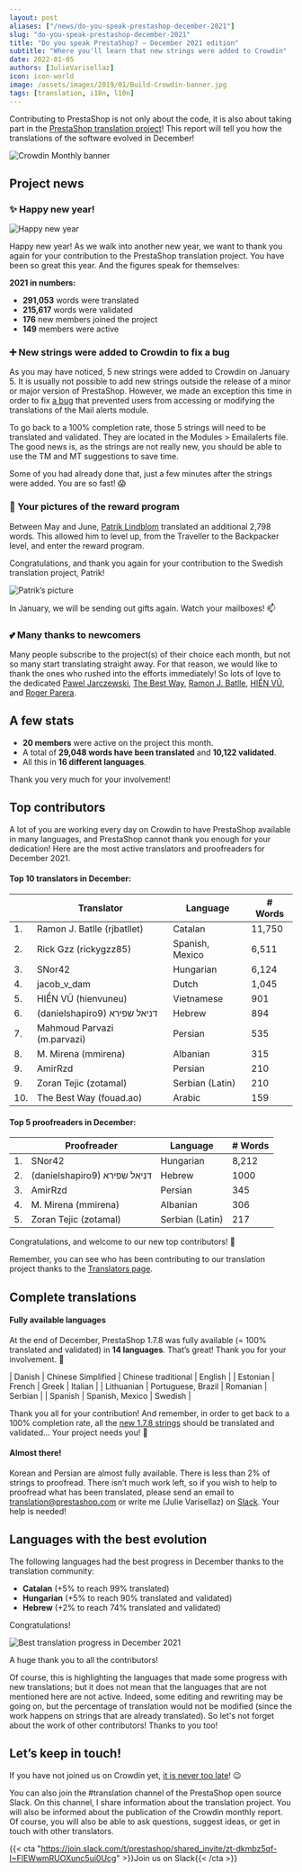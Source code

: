 ```yaml
---
layout: post
aliases: ["/news/do-you-speak-prestashop-december-2021"]
slug: "do-you-speak-prestashop-december-2021"
title: "Do you speak PrestaShop? – December 2021 edition"
subtitle: "Where you'll learn that new strings were added to Crowdin"
date: 2022-01-05 
authors: [JulieVarisellaz]
icon: icon-world
image: /assets/images/2019/01/Build-Crowdin-banner.jpg
tags: [translation, i18n, l10n]
---
```


Contributing to PrestaShop is not only about the code, it is also about taking part in the [PrestaShop translation project](https://crowdin.com/project/prestashop-official)! This report will tell you how the translations of the software evolved in December!

![Crowdin Monthly banner](/assets/images/2019/01/Build-Crowdin-banner.jpg)

## Project news

### :sparkles: Happy new year!

![Happy new year](/assets/images/2022/01/happynewyear.jpg)

Happy new year! As we walk into another new year, we want to thank you again for your contribution to the PrestaShop translation project. 
You have been so great this year. And the figures speak for themselves:

**2021 in numbers:**

* **291,053** words were translated
* **215,617** words were validated
* **176** new members joined the project
* **149** members were active

### :heavy_plus_sign: New strings were added to Crowdin to fix a bug

As you may have noticed, 5 new strings were added to Crowdin on January 5. It is usually not possible to add new strings outside the release of a minor or major version of PrestaShop. However, we made an exception this time in order to fix [a bug](https://github.com/PrestaShop/PrestaShop/issues/27026#issuecomment-1004666063) that prevented users from accessing or modifying the translations of the Mail alerts module.

To go back to a 100% completion rate, those 5 strings will need to be translated and validated. They are located in the Modules > Emailalerts file. The good news is, as the strings are not really new, you should be able to use the TM and MT suggestions to save time.

Some of you had already done that, just a few minutes after the strings were added. You are so fast! :scream:

### 📸 Your pictures of the reward program

Between May and June, [Patrik Lindblom](https://crowdin.com/profile/extendus) translated an additional 2,798 words. This allowed him to level up, from the Traveller to the Backpacker level, and enter the reward program. 

Congratulations, and thank you again for your contribution to the Swedish translation project, Patrik!

![Patrik’s picture](/assets/images/2022/01/build-patrik.jpg)

In January, we will be sending out gifts again. Watch your mailboxes! :mailbox:

### 💕 Many thanks to newcomers

Many people subscribe to the project(s) of their choice each month, but not so many start translating straight away. For that reason, we would like to thank the ones who rushed into the efforts immediately! So lots of love to the dedicated [Pawel Jarczewski](https://crowdin.com/profile/paulus33), [The Best Way](https://crowdin.com/profile/fouad.ao), [Ramon J. Batlle](https://crowdin.com/profile/rjbatllet), [HIỀN VŨ](https://crowdin.com/profile/hienvuneu), and [Roger Parera](https://crowdin.com/profile/rogerparerawm). 


## A few stats
 
* **20 members** were active on the project this month.
* A total of **29,048 words have been translated** and **10,122 validated**.
* All this in **16 different languages**.
 
Thank you very much for your involvement!

## Top contributors
 
A lot of you are working every day on Crowdin to have PrestaShop available in many languages, and PrestaShop cannot thank you enough for your dedication! Here are the most active translators and proofreaders for December 2021.
 
#### Top 10 translators in December:
 
| |Translator | Language | # Words
|-|---------- | -------- | ----------------
| 1. | Ramon J. Batlle (rjbatllet) | Catalan | 11,750
| 2. | Rick Gzz (rickygzz85) | Spanish, Mexico | 6,511
| 3. | SNor42 | Hungarian | 6,124
| 4. | jacob_v_dam | Dutch | 1,045
| 5. | HIỀN VŨ (hienvuneu) | Vietnamese | 901
| 6. | (danielshapiro9) דניאל שפירא | Hebrew | 894
| 7. | Mahmoud Parvazi (m.parvazi) | Persian | 535
| 8. | M. Mirena (mmirena) | Albanian | 315
| 9. | AmirRzd | Persian | 210
| 9. | Zoran Tejic (zotamal) | Serbian (Latin) | 210
| 10. | The Best Way (fouad.ao) | Arabic | 159
 
#### Top 5 proofreaders in December:
 
| | Proofreader | Language | # Words
|-| ---------- | -------- | ----------------
| 1. | SNor42 | Hungarian | 8,212
| 2. | (danielshapiro9) דניאל שפירא | Hebrew | 1000
| 3. | AmirRzd | Persian | 345
| 4. | M. Mirena (mmirena) | Albanian | 306
| 5. | Zoran Tejic (zotamal) | Serbian (Latin) | 217

Congratulations, and welcome to our new top contributors! :clap:
 
Remember, you can see who has been contributing to our translation project thanks to the [Translators page](https://translators.prestashop.com/).
 
## Complete translations
 
#### Fully available languages
 
At the end of December, PrestaShop 1.7.8 was fully available (= 100% translated and validated) in **14 languages**. That’s great! Thank you for your involvement. :tada:
 
| Danish | Chinese Simplified | Chinese traditional | English | 
| Estonian | French | Greek | Italian |
| Lithuanian | Portuguese, Brazil | Romanian | Serbian |
| Spanish | Spanish, Mexico | Swedish |

Thank you all for your contribution! And remember, in order to get back to a 100% completion rate, all the [new 1.7.8 strings](https://build.prestashop.com/news/prestashop-178-translations/) should be translated and validated... Your project needs you! :muscle: 

#### Almost there!

Korean and Persian are almost fully available. There is less than 2% of strings to proofread. 
There isn’t much work left, so if you wish to help to proofread what has been translated, please send an email to translation@prestashop.com or write me (Julie Varisellaz) on [Slack](https://join.slack.com/t/prestashop/shared_invite/zt-dkmbz5qf-I~FlEWwmRUOXunc5ui0Ucg). Your help is needed!

## Languages with the best evolution

The following languages had the best progress in December thanks to the translation community:
 
* **Catalan** (+5% to reach 99% translated) 
* **Hungarian** (+5% to reach 90% translated and validated)
* **Hebrew** (+2% to reach 74% translated and validated)

Congratulations! 
 
![Best translation progress in December 2021](/assets/images/2022/01/build-crowdin-progress-dec21.png)

A huge thank you to all the contributors!
 
Of course, this is highlighting the languages that made some progress with new translations; but it does not mean that the languages that are not mentioned here are not active. Indeed, some editing and rewriting may be going on, but the percentage of translation would not be modified (since the work happens on strings that are already translated). So let's not forget about the work of other contributors! Thanks to you too!

## Let’s keep in touch!

If you have not joined us on Crowdin yet, [it is never too late](https://crowdin.com/project/prestashop-official)! :wink:

You can also join the #translation channel of the PrestaShop open source Slack. On this channel, I share information about the translation project. You will also be informed about the publication of the Crowdin monthly report. Of course, you will also be able to ask questions, suggest ideas, or get in touch with other translators.

{{< cta "https://join.slack.com/t/prestashop/shared_invite/zt-dkmbz5qf-I~FlEWwmRUOXunc5ui0Ucg" >}}Join us on Slack{{< /cta >}}
